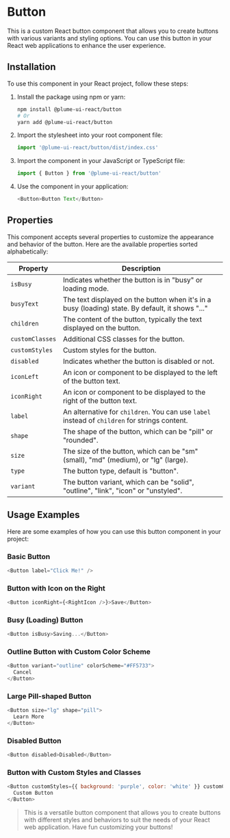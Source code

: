 # Button

This is a custom React button component that allows you to create buttons with various variants and styling options. You can use this button in your React web applications to enhance the user experience.

## Installation

To use this component in your React project, follow these steps:

1. Install the package using npm or yarn:

   ```sh
   npm install @plume-ui-react/button
   # Or
   yarn add @plume-ui-react/button
   ```

2. Import the stylesheet into your root component file:

   ```javascript
   import '@plume-ui-react/button/dist/index.css'
   ```

3. Import the component in your JavaScript or TypeScript file:

   ```javascript
   import { Button } from '@plume-ui-react/button'
   ```

4. Use the component in your application:

   ```javascript
   <Button>Button Text</Button>
   ```

## Properties

This component accepts several properties to customize the appearance and behavior of the button. Here are the available properties sorted alphabetically:

| Property        | Description                                                                                      |
| --------------- | ------------------------------------------------------------------------------------------------ |
| `isBusy`        | Indicates whether the button is in "busy" or loading mode.                                       |
| `busyText`      | The text displayed on the button when it's in a busy (loading) state. By default, it shows "..." |
| `children`      | The content of the button, typically the text displayed on the button.                           |
| `customClasses` | Additional CSS classes for the button.                                                           |
| `customStyles`  | Custom styles for the button.                                                                    |
| `disabled`      | Indicates whether the button is disabled or not.                                                 |
| `iconLeft`      | An icon or component to be displayed to the left of the button text.                             |
| `iconRight`     | An icon or component to be displayed to the right of the button text.                            |
| `label`         | An alternative for `children`. You can use `label` instead of `children` for strings content.    |
| `shape`         | The shape of the button, which can be "pill" or "rounded".                                       |
| `size`          | The size of the button, which can be "sm" (small), "md" (medium), or "lg" (large).               |
| `type`          | The button type, default is "button".                                                            |
| `variant`       | The button variant, which can be "solid", "outline", "link", "icon" or "unstyled".               |

## Usage Examples

Here are some examples of how you can use this button component in your project:

### Basic Button

```javascript
<Button label="Click Me!" />
```

### Button with Icon on the Right

```javascript
<Button iconRight={<RightIcon />}>Save</Button>
```

### Busy (Loading) Button

```javascript
<Button isBusy>Saving...</Button>
```

### Outline Button with Custom Color Scheme

```javascript
<Button variant="outline" colorScheme="#FF5733">
  Cancel
</Button>
```

### Large Pill-shaped Button

```javascript
<Button size="lg" shape="pill">
  Learn More
</Button>
```

### Disabled Button

```javascript
<Button disabled>Disabled</Button>
```

### Button with Custom Styles and Classes

```javascript
<Button customStyles={{ background: 'purple', color: 'white' }} customClasses="my-custom-button">
  Custom Button
</Button>
```

> This is a versatile button component that allows you to create buttons with different styles and behaviors to suit the needs of your React web application. Have fun customizing your buttons!
